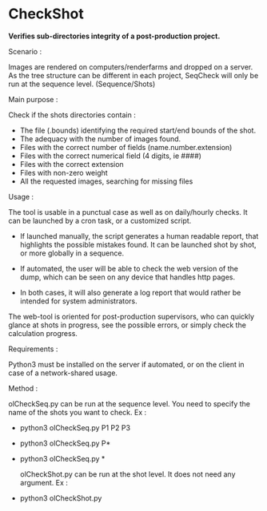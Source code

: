 # CheckShot
**Verifies sub-directories integrity of a post-production project.**

Scenario :

  Images are rendered on computers/renderfarms and dropped on a server.
  As the tree structure can be different in each project, SeqCheck
  will only be run at the sequence level. (Sequence/Shots)

Main purpose : 

  Check if the shots directories contain :
- The file (.bounds) identifying the required start/end bounds of the shot.
- The adequacy with the number of images found.
- Files with the correct number of fields (name.number.extension)
- Files with the correct numerical field (4 digits, ie ####)
- Files with the correct extension
- Files with non-zero weight
- All the requested images, searching for missing files

Usage :

  The tool is usable in a punctual case as well as on daily/hourly checks.
It can be launched by a cron task, or a customized script.

- If launched manually, the script generates a human readable report,
that highlights the possible mistakes found.
It can be launched shot by shot, or more globally in a sequence.

- If automated, the user will be able to check the web version
of the dump, which can be seen on any device that handles http pages.

- In both cases, it will also generate a log report that would rather
be intended for system administrators.

The web-tool is oriented for post-production supervisors, who can quickly
glance at shots in progress, see the possible errors, or simply check
the calculation progress.

Requirements :

  Python3 must be installed on the server if automated, 
  or on the client in case of a network-shared usage.

Method :

  olCheckSeq.py can be run at the sequence level.
  You need to specify the name of the shots you want to check.
  Ex :
- python3 olCheckSeq.py P1 P2 P3
- python3 olCheckSeq.py P*
- python3 olCheckSeq.py *

  olCheckShot.py can be run at the shot level.
  It does not need any argument.
  Ex :
- python3 olCheckShot.py
